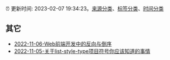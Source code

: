 :alarm_clock: 更新时间: 2023-02-07 19:34:23。[来源分类](../README.md)、[标签分类](../TAGS.md)、[时间分类](../TIMELINE.md)

## 其它




- [2022-11-06-Web前端开发中的反向与倒序](https://www.zhangxinxu.com/wordpress/2022/11/web-direction-reverse-css-dom/) 
- [2022-11-05-关于list-style-type项目符号你应该知道的事情](https://www.zhangxinxu.com/wordpress/2022/11/about-css-list-style-type-item/) 